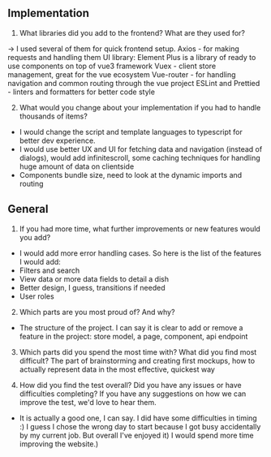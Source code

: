 ## Implementation

1. What libraries did you add to the frontend? What are they used for?

-> I used several of them for quick frontend setup.
Axios - for making requests and handling them
UI library: Element Plus is a library of ready to use components on top of vue3 framework
Vuex - client store management, great for the vue ecosystem
Vue-router - for handling navigation and common routing through the vue project
ESLint and Prettied - linters and formatters for better code style

2. What would you change about your implementation if you had to handle thousands of items?

- I would change the script and template languages to typescript for better dev experience.
- I would use better UX and UI for fetching data and navigation (instead of dialogs), would add infinitescroll, some caching techniques for handling huge amount of data on clientside
- Components bundle size, need to look at the dynamic imports and routing

## General

1. If you had more time, what further improvements or new features would you add?


- I would add more error handling cases. So here is the list of the features I would add:
- Filters and search
- View data or more data fields to detail a dish
- Better design, I guess, transitions if needed
- User roles

2. Which parts are you most proud of? And why?


- The structure of the project. I can say it is clear to add or remove a feature in the project: store model, a page, component, api endpoint
   
   
3. Which parts did you spend the most time with? What did you find most difficult?
   The part of brainstorming and creating first mockups, how to actually represent data in the most effective, quickest way

4. How did you find the test overall? Did you have any issues or have difficulties completing? If you have any suggestions on how we can improve the test, we'd love to hear them.

- It is actually a good one, I can say. I did have some difficulties in timing :) I guess I chose the wrong day to start because I got busy accidentally by my current job. But overall I've enjoyed it)
  I would spend more time improving the website.)

